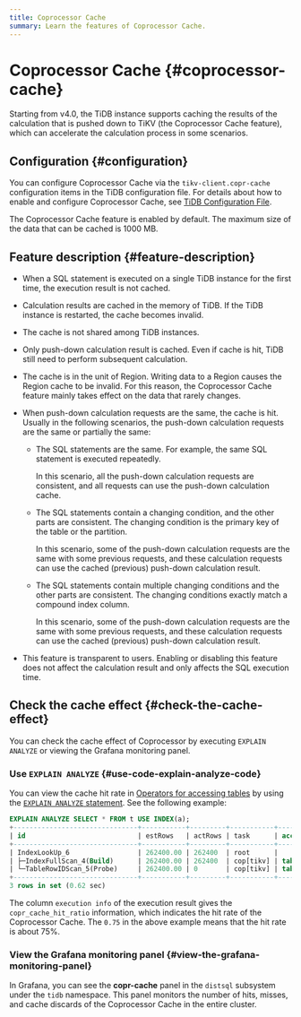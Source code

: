 ```yaml
---
title: Coprocessor Cache
summary: Learn the features of Coprocessor Cache.
---
```


# Coprocessor Cache {#coprocessor-cache}

Starting from v4.0, the TiDB instance supports caching the results of the calculation that is pushed down to TiKV (the Coprocessor Cache feature), which can accelerate the calculation process in some scenarios.

## Configuration {#configuration}

<CustomContent platform="tidb">

You can configure Coprocessor Cache via the `tikv-client.copr-cache` configuration items in the TiDB configuration file. For details about how to enable and configure Coprocessor Cache, see [TiDB Configuration File](/tidb-configuration-file.md#tikv-clientcopr-cache-new-in-v400).

</CustomContent>

<CustomContent platform="tidb-cloud">

The Coprocessor Cache feature is enabled by default. The maximum size of the data that can be cached is 1000 MB.

</CustomContent>

## Feature description {#feature-description}

-   When a SQL statement is executed on a single TiDB instance for the first time, the execution result is not cached.

-   Calculation results are cached in the memory of TiDB. If the TiDB instance is restarted, the cache becomes invalid.

-   The cache is not shared among TiDB instances.

-   Only push-down calculation result is cached. Even if cache is hit, TiDB still need to perform subsequent calculation.

-   The cache is in the unit of Region. Writing data to a Region causes the Region cache to be invalid. For this reason, the Coprocessor Cache feature mainly takes effect on the data that rarely changes.

-   When push-down calculation requests are the same, the cache is hit. Usually in the following scenarios, the push-down calculation requests are the same or partially the same:
    -   The SQL statements are the same. For example, the same SQL statement is executed repeatedly.

        In this scenario, all the push-down calculation requests are consistent, and all requests can use the push-down calculation cache.

    -   The SQL statements contain a changing condition, and the other parts are consistent. The changing condition is the primary key of the table or the partition.

        In this scenario, some of the push-down calculation requests are the same with some previous requests, and these calculation requests can use the cached (previous) push-down calculation result.

    -   The SQL statements contain multiple changing conditions and the other parts are consistent. The changing conditions exactly match a compound index column.

        In this scenario, some of the push-down calculation requests are the same with some previous requests, and these calculation requests can use the cached (previous) push-down calculation result.

-   This feature is transparent to users. Enabling or disabling this feature does not affect the calculation result and only affects the SQL execution time.

## Check the cache effect {#check-the-cache-effect}

You can check the cache effect of Coprocessor by executing `EXPLAIN ANALYZE` or viewing the Grafana monitoring panel.

### Use <code>EXPLAIN ANALYZE</code> {#use-code-explain-analyze-code}

You can view the cache hit rate in [Operators for accessing tables](/choose-index.md#operators-for-accessing-tables) by using the [`EXPLAIN ANALYZE` statement](/sql-statements/sql-statement-explain-analyze.md). See the following example:

```sql
EXPLAIN ANALYZE SELECT * FROM t USE INDEX(a);
+-------------------------------+-----------+---------+-----------+------------------------+----------------------------------------------------------------------------------------------------------------------------------------------------------------------------------------------------------------------------------------------------------+--------------------------------+-----------------------+------+
| id                            | estRows   | actRows | task      | access object          | execution info                                                                                                                                                                                                                                           | operator info                  | memory                | disk |
+-------------------------------+-----------+---------+-----------+------------------------+----------------------------------------------------------------------------------------------------------------------------------------------------------------------------------------------------------------------------------------------------------+--------------------------------+-----------------------+------+
| IndexLookUp_6                 | 262400.00 | 262400  | root      |                        | time:620.513742ms, loops:258, cop_task: {num: 4, max: 5.530817ms, min: 1.51829ms, avg: 2.70883ms, p95: 5.530817ms, max_proc_keys: 2480, p95_proc_keys: 2480, tot_proc: 1ms, tot_wait: 1ms, rpc_num: 4, rpc_time: 10.816328ms, copr_cache_hit_rate: 0.75} |                                | 6.685169219970703 MB  | N/A  |
| ├─IndexFullScan_4(Build)      | 262400.00 | 262400  | cop[tikv] | table:t, index:a(a, c) | proc max:93ms, min:1ms, p80:93ms, p95:93ms, iters:275, tasks:4                                                                                                                                                                                           | keep order:false, stats:pseudo | 1.7549400329589844 MB | N/A  |
| └─TableRowIDScan_5(Probe)     | 262400.00 | 0       | cop[tikv] | table:t                | time:0ns, loops:0                                                                                                                                                                                                                                        | keep order:false, stats:pseudo | N/A                   | N/A  |
+-------------------------------+-----------+---------+-----------+------------------------+----------------------------------------------------------------------------------------------------------------------------------------------------------------------------------------------------------------------------------------------------------+--------------------------------+-----------------------+------+
3 rows in set (0.62 sec)
```

The column `execution info` of the execution result gives the `copr_cache_hit_ratio` information, which indicates the hit rate of the Coprocessor Cache. The `0.75` in the above example means that the hit rate is about 75%.

### View the Grafana monitoring panel {#view-the-grafana-monitoring-panel}

In Grafana, you can see the **copr-cache** panel in the `distsql` subsystem under the `tidb` namespace. This panel monitors the number of hits, misses, and cache discards of the Coprocessor Cache in the entire cluster.
